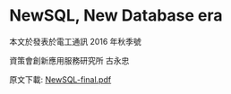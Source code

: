# NewSQL, New Database era

本文於發表於電工通訊 2016 年秋季號

資策會創新應用服務研究所 古永忠

原文下載: [NewSQL-final.pdf](https://github.com/ycku/ciee_newsql/tree/8c7b3076e131d027ecd562b44def21b504ae52f9/assets/NewSQL-final.pdf)

